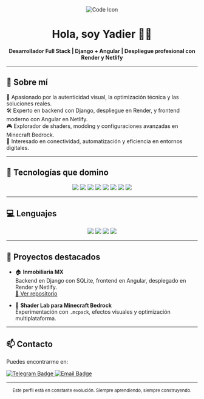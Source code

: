 <!-- Encabezado llamativo con imagen y título -->
<div align="center">
  <img src="https://img.icons8.com/color/96/000000/source-code.png" alt="Code Icon"/>
  <h1>Hola, soy Yadier 👨‍💻</h1>
  <p><strong>Desarrollador Full Stack | Django + Angular | Despliegue profesional con Render y Netlify</strong></p>
</div>

---

## 🚀 Sobre mí

🎯 Apasionado por la autenticidad visual, la optimización técnica y las soluciones reales.  
🛠️ Experto en backend con Django, despliegue en Render, y frontend moderno con Angular en Netlify.  
🎮 Explorador de shaders, modding y configuraciones avanzadas en Minecraft Bedrock.  
📡 Interesado en conectividad, automatización y eficiencia en entornos digitales.

---

## 🧰 Tecnologías que domino

<div align="center">
  <img src="https://img.shields.io/badge/Django-092E20?style=for-the-badge&logo=django&logoColor=white"/>
  <img src="https://img.shields.io/badge/Angular-DD0031?style=for-the-badge&logo=angular&logoColor=white"/>
  <img src="https://img.shields.io/badge/SQLite-003B57?style=for-the-badge&logo=sqlite&logoColor=white"/>
  <img src="https://img.shields.io/badge/PostgreSQL-336791?style=for-the-badge&logo=postgresql&logoColor=white"/>
  <img src="https://img.shields.io/badge/Tailwind_CSS-38B2AC?style=for-the-badge&logo=tailwind-css&logoColor=white"/>
  <img src="https://img.shields.io/badge/Bootstrap-7952B3?style=for-the-badge&logo=bootstrap&logoColor=white"/>
  <img src="https://img.shields.io/badge/Render-3C3C3C?style=for-the-badge&logo=render&logoColor=white"/>
  <img src="https://img.shields.io/badge/Netlify-00C7B7?style=for-the-badge&logo=netlify&logoColor=white"/>
</div>

---

## 💻 Lenguajes

<div align="center">
  <img src="https://img.shields.io/badge/Python-3776AB?style=for-the-badge&logo=python&logoColor=white"/>
  <img src="https://img.shields.io/badge/JavaScript-F7DF1E?style=for-the-badge&logo=javascript&logoColor=black"/>
  <img src="https://img.shields.io/badge/TypeScript-3178C6?style=for-the-badge&logo=typescript&logoColor=white"/>
  <img src="https://img.shields.io/badge/SQL-4479A1?style=for-the-badge&logo=postgresql&logoColor=white"/>
</div>

---

## 📂 Proyectos destacados

- 🏠 **Inmobiliaria MX**  
  Backend en Django con SQLite, frontend en Angular, desplegado en Render y Netlify.  
  [🔗 Ver repositorio](https://github.com/ReidayLadiv/Inmobiliaria-MX-Backend)

- 🧪 **Shader Lab para Minecraft Bedrock**  
  Experimentación con `.mcpack`, efectos visuales y optimización multiplataforma.

---

## 📫 Contacto

Puedes encontrarme en:

<a href="https://t.me/vidal_www" target="_blank">
  <img src="https://img.shields.io/badge/Telegram-2CA5E0?style=for-the-badge&logo=telegram&logoColor=white" alt="Telegram Badge"/>
</a>

<a href="mailto:yadiervidal9@gmail.com">
  <img src="https://img.shields.io/badge/Email-D14836?style=for-the-badge&logo=gmail&logoColor=white" alt="Email Badge"/>
</a>

---

<div align="center">
  <sub>Este perfil está en constante evolución. Siempre aprendiendo, siempre construyendo.</sub>
</div>
